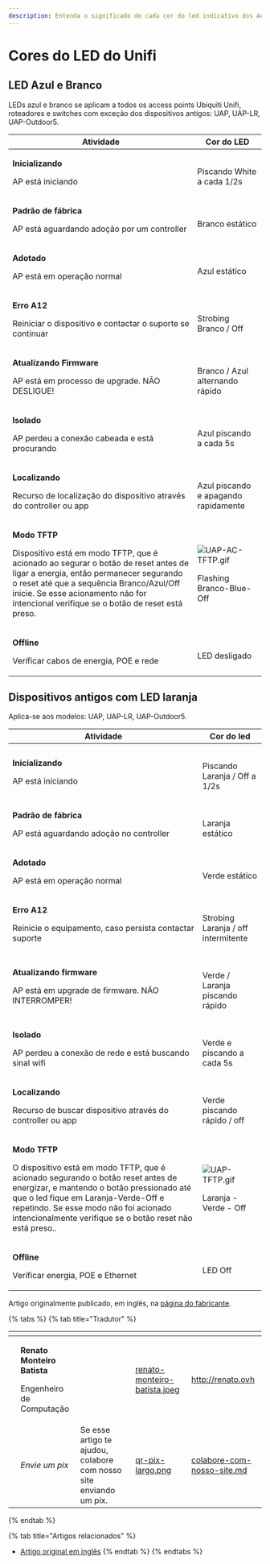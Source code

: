 ```yaml
---
description: Entenda o significado de cada cor do led indicativo dos Access Point Unifi
---
```


# Cores do LED do Unifi

## LED Azul e Branco

LEDs azul e branco se aplicam a todos os access points Ubiquiti Unifi, roteadores e switches com exceção dos dispositivos antigos: UAP, UAP-LR, UAP-Outdoor5.&#x20;



|  Atividade                                                                                                                                                                                                                                                                                                    | Cor do LED                                                                                                                                                 |
| ------------------------------------------------------------------------------------------------------------------------------------------------------------------------------------------------------------------------------------------------------------------------------------------------------------- | ---------------------------------------------------------------------------------------------------------------------------------------------------------- |
| <p><strong>Inicializando</strong></p><p>AP está iniciando</p>                                                                                                                                                                                                                                                 | <p><img src="https://help.ubnt.com/hc/en-us/article_attachments/203144307/UAP-AC-1-Initializing.gif" alt=""></p><p>Piscando White a cada 1/2s</p>          |
| <p><strong>Padrão de fábrica</strong></p><p>AP está aguardando adoção por um controller</p>                                                                                                                                                                                                                   | <p><img src="https://help.ubnt.com/hc/en-us/article_attachments/203134967/UAP-AC-2-Factory-Defaults.gif" alt=""></p><p>Branco estático</p>                 |
| <p><strong>Adotado</strong></p><p>AP está em operação normal</p>                                                                                                                                                                                                                                              | <p><img src="https://help.ubnt.com/hc/en-us/article_attachments/203198958/UAP-AC-4-Adopted.gif" alt=""></p><p>Azul estático</p>                            |
| <p><strong>Erro A12</strong></p><p>Reiniciar o dispositivo e contactar o suporte se continuar </p>                                                                                                                                                                                                            | <p><img src="https://help.ubnt.com/hc/en-us/article_attachments/203144377/UAP-AC-9-Error-A12.gif" alt=""></p><p>Strobing Branco / Off</p>                  |
| <p><strong>Atualizando Firmware</strong></p><p>AP está em processo de upgrade. NÃO DESLIGUE!</p>                                                                                                                                                                                                              | <p><img src="https://help.ubnt.com/hc/en-us/article_attachments/203134977/UAP-AC-7-Firmware-Upgrade.gif" alt=""></p><p>Branco / Azul alternando rápido</p> |
| <p><strong>Isolado</strong></p><p>AP perdeu a conexão cabeada e está procurando </p>                                                                                                                                                                                                                          | <p><img src="https://help.ubnt.com/hc/en-us/article_attachments/203202488/UAP-AC-5-Isolated.gif" alt=""></p><p>Azul piscando a cada 5s</p>                 |
| <p><strong>Localizando</strong></p><p>Recurso de localização do dispositivo através do controller ou app</p>                                                                                                                                                                                                  | <p><img src="https://help.ubnt.com/hc/en-us/article_attachments/203145057/UAP-AC-6-Locating.gif" alt=""></p><p>Azul piscando e apagando rapidamente</p>    |
| <p><strong>Modo TFTP</strong></p><p>Dispositivo está em modo TFTP, que é acionado ao segurar o botão de reset antes de ligar a energia, então permanecer segurando o reset até que a sequência Branco/Azul/Off inicie. Se esse acionamento não for intencional verifique se o botão de reset está preso. </p> | <p><img src="https://help.ubnt.com/hc/article_attachments/115024215128/UAP-AC-TFTP.gif" alt="UAP-AC-TFTP.gif"></p><p>Flashing Branco-Blue-Off </p>         |
| <p><strong>Offline</strong></p><p>Verificar cabos de energia, POE e rede</p>                                                                                                                                                                                                                                  | <p><img src="https://help.ubnt.com/hc/en-us/article_attachments/203144387/UAP-AC-8-LED-Off.gif" alt=""></p><p>LED desligado</p>                            |

## Dispositivos antigos com LED laranja

Aplica-se aos modelos: UAP, UAP-LR, UAP-Outdoor5.



| Atividade                                                                                                                                                                                                                                                                                                            | Cor do led                                                                                                                                              |
| -------------------------------------------------------------------------------------------------------------------------------------------------------------------------------------------------------------------------------------------------------------------------------------------------------------------- | ------------------------------------------------------------------------------------------------------------------------------------------------------- |
| <p><strong>Inicializando</strong></p><p>AP está iniciando</p>                                                                                                                                                                                                                                                        | <p><img src="https://help.ubnt.com/hc/en-us/article_attachments/203198888/UAP-1-Initializing.gif" alt=""></p><p>Piscando Laranja / Off a  1/2s</p>      |
| <p><strong>Padrão de fábrica</strong></p><p>AP está aguardando adoção no controller</p>                                                                                                                                                                                                                              | <p><img src="https://help.ubnt.com/hc/en-us/article_attachments/203134927/UAP-2-Factory-Defaults.gif" alt=""></p><p>Laranja estático</p>                |
| <p><strong>Adotado</strong></p><p>AP está em operação normal</p>                                                                                                                                                                                                                                                     | <p><img src="https://help.ubnt.com/hc/en-us/article_attachments/203198898/UAP-4-Adopted.gif" alt=""></p><p>Verde estático</p>                           |
| <p><strong>Erro A12</strong></p><p>Reinicie o equipamento, caso persista contactar suporte</p>                                                                                                                                                                                                                       | <p><img src="https://help.ubnt.com/hc/en-us/article_attachments/203199308/UAP-9-Error-A12.gif" alt=""></p><p>Strobing Laranja / off intermitente</p>    |
| <p><strong>Atualizando firmware</strong></p><p>AP está em upgrade de firmware. NÃO INTERROMPER! </p>                                                                                                                                                                                                                 | <p><img src="https://help.ubnt.com/hc/en-us/article_attachments/203134937/UAP-7-Firmware-Upgrade.gif" alt=""></p><p>Verde / Laranja piscando rápido</p> |
| <p><strong>Isolado</strong></p><p>AP perdeu a conexão de rede e está buscando sinal wifi</p>                                                                                                                                                                                                                         | <p><img src="https://help.ubnt.com/hc/en-us/article_attachments/203198908/UAP-5-Isolated.gif" alt=""></p><p>Verde e piscando a cada 5s</p>              |
| <p><strong>Localizando</strong></p><p>Recurso de buscar dispositivo através do controller ou app</p>                                                                                                                                                                                                                 | <p><img src="https://help.ubnt.com/hc/en-us/article_attachments/203201358/UAP-6-Locating.gif" alt=""></p><p>Verde piscando rápido / off</p>             |
| <p><strong>Modo TFTP</strong></p><p>O dispositivo está em modo TFTP, que é acionado segurando o botão reset antes de energizar, e mantendo o botão pressionado até que o led fique em Laranja-Verde-Off e repetindo. Se esse modo não foi acionado intencionalmente verifique se o botão reset não está preso.. </p> | <p><img src="https://help.ubnt.com/hc/article_attachments/360007603714/UAP-TFTP.gif" alt="UAP-TFTP.gif"></p><p>Laranja - Verde - Off</p>                |
| <p><strong>Offline</strong></p><p>Verificar energia, POE e Ethernet</p>                                                                                                                                                                                                                                              | <p><img src="https://help.ubnt.com/hc/en-us/article_attachments/203198928/UAP-8-LED-Off.gif" alt=""></p><p>LED Off</p>                                  |

Artigo originalmente publicado, em inglês, na [página do fabricante](https://help.ubnt.com/hc/en-us/articles/204910134-UniFi-LED-Color-Patterns-for-UniFi-Devices).

{% tabs %}
{% tab title="Tradutor" %}
<table data-card-size="large" data-view="cards"><thead><tr><th data-type="users" data-multiple></th><th></th><th></th><th data-hidden data-card-cover data-type="files"></th><th data-hidden data-card-target data-type="content-ref"></th></tr></thead><tbody><tr><td></td><td><p><strong>Renato Monteiro Batista</strong></p><p>Engenheiro de Computação</p></td><td></td><td><a href="../../.gitbook/assets/renato-monteiro-batista.jpeg">renato-monteiro-batista.jpeg</a></td><td><a href="http://renato.ovh">http://renato.ovh</a></td></tr><tr><td></td><td><em>Envie um pix</em></td><td>Se esse artigo te ajudou, colabore com nosso site enviando um pix.</td><td><a href="../../.gitbook/assets/qr-pix-largo.png">qr-pix-largo.png</a></td><td><a href="../../colabore-com-nosso-site.md">colabore-com-nosso-site.md</a></td></tr></tbody></table>
{% endtab %}

{% tab title="Artigos relacionados" %}
* [Artigo original em inglês](https://help.ubnt.com/hc/en-us/articles/204910134-UniFi-LED-Color-Patterns-for-UniFi-Devices)
{% endtab %}
{% endtabs %}